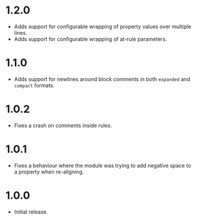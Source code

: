 # 1.2.0

* Adds support for configurable wrapping of property values over multiple lines.
* Adds support for configurable wrapping of at-rule parameters.

# 1.1.0

* Adds support for newlines around block comments in both `expanded` and
  `compact` formats.

# 1.0.2

* Fixes a crash on comments inside rules.

# 1.0.1

* Fixes a behaviour where the module was trying to add negative space to a
  property when re-aligning.

# 1.0.0

* Initial release.
